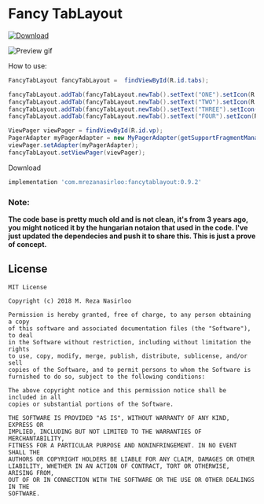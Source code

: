 # Fancy TabLayout

[ ![Download](https://api.bintray.com/packages/mrezanasirloo/maven/fancytablayout/images/download.svg) ](https://bintray.com/mrezanasirloo/maven/fancytablayout/_latestVersion)

![Preview gif](https://media.giphy.com/media/3NvQrT1H08ySikNpAl/giphy.gif)

How to use:
```java
FancyTabLayout fancyTabLayout =  findViewById(R.id.tabs);

fancyTabLayout.addTab(fancyTabLayout.newTab().setText("ONE").setIcon(R.drawable.ic_room_24dp));
fancyTabLayout.addTab(fancyTabLayout.newTab().setText("TWO").setIcon(R.drawable.ic_backup_24dp));
fancyTabLayout.addTab(fancyTabLayout.newTab().setText("THREE").setIcon(R.drawable.ic_brightness_2_24dp));
fancyTabLayout.addTab(fancyTabLayout.newTab().setText("FOUR").setIcon(R.drawable.ic_shopping_cart_24dp));

ViewPager viewPager = findViewById(R.id.vp);
PagerAdapter myPagerAdapter = new MyPagerAdapter(getSupportFragmentManager());
viewPager.setAdapter(myPagerAdapter);
fancyTabLayout.setViewPager(viewPager);
```

Download
```groovy
implementation 'com.mrezanasirloo:fancytablayout:0.9.2'
```

### Note:
**The code base is pretty much old and is not clean, it's from 3 years ago, you might noticed it by the hungarian notaion that used in the code. I've just updated the dependecies and push it to share this. This is just a prove of concept.**

## License
```
MIT License

Copyright (c) 2018 M. Reza Nasirloo

Permission is hereby granted, free of charge, to any person obtaining a copy
of this software and associated documentation files (the "Software"), to deal
in the Software without restriction, including without limitation the rights
to use, copy, modify, merge, publish, distribute, sublicense, and/or sell
copies of the Software, and to permit persons to whom the Software is
furnished to do so, subject to the following conditions:

The above copyright notice and this permission notice shall be included in all
copies or substantial portions of the Software.

THE SOFTWARE IS PROVIDED "AS IS", WITHOUT WARRANTY OF ANY KIND, EXPRESS OR
IMPLIED, INCLUDING BUT NOT LIMITED TO THE WARRANTIES OF MERCHANTABILITY,
FITNESS FOR A PARTICULAR PURPOSE AND NONINFRINGEMENT. IN NO EVENT SHALL THE
AUTHORS OR COPYRIGHT HOLDERS BE LIABLE FOR ANY CLAIM, DAMAGES OR OTHER
LIABILITY, WHETHER IN AN ACTION OF CONTRACT, TORT OR OTHERWISE, ARISING FROM,
OUT OF OR IN CONNECTION WITH THE SOFTWARE OR THE USE OR OTHER DEALINGS IN THE
SOFTWARE.
```
